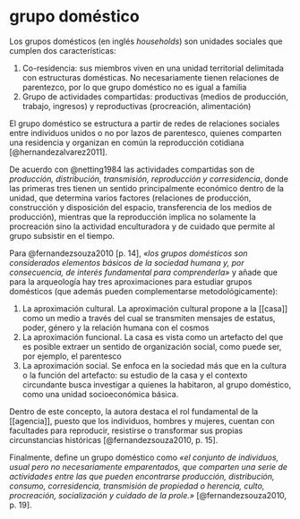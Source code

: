 # grupo doméstico
Los grupos domésticos (en inglés *households*) son unidades sociales que cumplen dos características:

1. Co-residencia: sus miembros viven en una unidad territorial delimitada con estructuras domésticas. No necesariamente tienen relaciones de parentezco, por lo que grupo doméstico no es igual a familia
2. Grupo de actividades compartidas: productivas (medios de producción, trabajo, ingresos) y reproductivas (procreación, alimentación)

El grupo doméstico se estructura a partir de redes de relaciones sociales entre individuos unidos o no por lazos de parentesco, quienes comparten una residencia y organizan en común la reproducción cotidiana [@hernandezalvarez2011].

De acuerdo con @netting1984 las actividades compartidas son de *producción, distribución, transmisión, reproducción y corresidencia*, donde las primeras tres tienen un sentido principalmente económico dentro de la unidad, que determina varios factores (relaciones de producción, construcción y disposición del espacio, transferencia de los medios de producción), mientras que la reproducción implica no solamente la procreación sino la actividad enculturadora y de cuidado que permite al grupo subsistir en el tiempo.

Para @fernandezsouza2010 [p. 14], *«los grupos domésticos son considerados elementos básicos de la sociedad humana y, por consecuencia, de interés fundamental para comprenderla»* y añade que para la arqueología hay tres aproximaciones para estudiar grupos domésticos (que además pueden complementarse metodológicamente):

1. La aproximación cultural. La aproximación cultural propone a la [[casa]] como un medio a través del cual se transmiten mensajes de estatus, poder, género y la relación humana con el cosmos
2. La aproximación funcional. La casa es vista como un artefacto del que es posible extraer un sentido de organización social, como puede ser, por ejemplo, el parentesco
4. La aproximación social. Se enfoca en la sociedad más que en la cultura o la función del artefacto: su estudio de la casa y el contexto circundante busca investigar a quienes la habitaron, al grupo doméstico, como una unidad socioeconómica básica. 

Dentro de este concepto, la autora destaca el rol fundamental de la [[agencia]], puesto que los individuos, hombres y mujeres, cuentan con facultades para reproducir, resistirse o transformar sus propias circunstancias históricas [@fernandezsouza2010, p. 15]. 

Finalmente, define un grupo doméstico como *«el conjunto de individuos, usual pero no necesariamente emparentados, que comparten una serie de actividades entre las que pueden encontrarse producción, distribución, consumo, corresidencia, transmisión de propiedad o herencia, culto, procreación, socialización y cuidado de la prole.»* [@fernandezsouza2010, p. 19].
